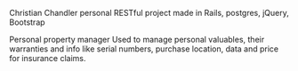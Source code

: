 Christian Chandler
personal RESTful project made in Rails, postgres, jQuery, Bootstrap

Personal property manager
Used to manage personal valuables, their warranties and info like serial numbers, purchase location, data and price for insurance claims.